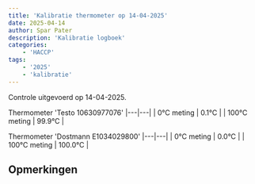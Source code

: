 ```yaml
---
title: 'Kalibratie thermometer op 14-04-2025'
date: 2025-04-14
author: Spar Pater
description: 'Kalibratie logboek'
categories:
    - 'HACCP'
tags:
    - '2025'
    - 'kalibratie'
---
```

Controle uitgevoerd op 14-04-2025.

Thermometer 'Testo 10630977076'
|---|---|
| 0°C meting | 0.1°C |
| 100°C meting | 99.9°C |

Thermometer 'Dostmann E1034029800'
|---|---|
| 0°C meting | 0.0°C |
| 100°C meting | 100.0°C |

## Opmerkingen


